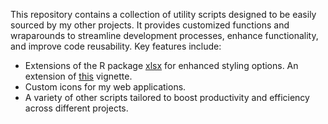 This repository contains a collection of utility scripts designed to be easily sourced by my other projects. It provides customized functions and wraparounds to streamline development processes, enhance functionality, and improve code reusability. Key features include:

- Extensions of the R package [xlsx](https://github.com/cran/xlsx/tree/master) for enhanced styling options. An extension of [this](https://github.com/cran/xlsx/tree/master) vignette. 
- Custom icons for my web applications.
- A variety of other scripts tailored to boost productivity and efficiency across different projects.

